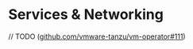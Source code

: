 # Services & Networking

// TODO ([github.com/vmware-tanzu/vm-operator#111](https://github.com/vmware-tanzu/vm-operator/issues/111))
